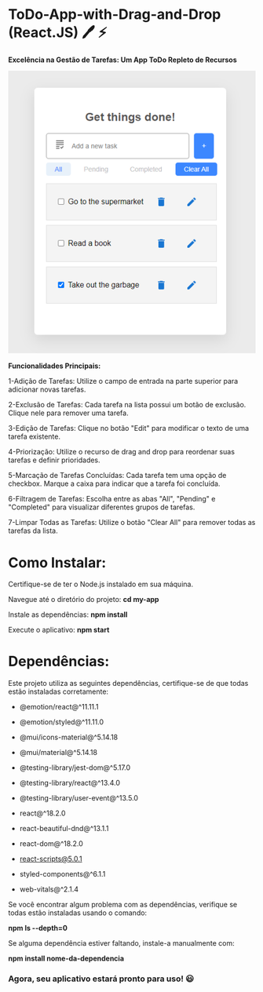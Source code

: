 # ToDo-App-with-Drag-and-Drop (React.JS) :pen: :zap:
 **Excelência na Gestão de Tarefas: Um App ToDo Repleto de Recursos**
 
![Print do App](https://github.com/damaris-uchuaia/ToDo-App-with-Drag-and-Drop/blob/main/public/Todo.png?raw=true)

**Funcionalidades Principais:**

1-Adição de Tarefas:
Utilize o campo de entrada na parte superior para adicionar novas tarefas.

2-Exclusão de Tarefas:
Cada tarefa na lista possui um botão de exclusão. Clique nele para remover uma tarefa.

3-Edição de Tarefas:
Clique no botão "Edit" para modificar o texto de uma tarefa existente.

4-Priorização:
Utilize o recurso de drag and drop para reordenar suas tarefas e definir prioridades.

5-Marcação de Tarefas Concluídas:
Cada tarefa tem uma opção de checkbox. Marque a caixa para indicar que a tarefa foi concluída.

6-Filtragem de Tarefas:
Escolha entre as abas "All", "Pending" e "Completed" para visualizar diferentes grupos de tarefas.

7-Limpar Todas as Tarefas:
Utilize o botão "Clear All" para remover todas as tarefas da lista.

# Como Instalar:
Certifique-se de ter o Node.js instalado em sua máquina.

Navegue até o diretório do projeto:
**cd my-app**

Instale as dependências:
**npm install**

Execute o aplicativo:
**npm start**

# Dependências:
Este projeto utiliza as seguintes dependências, certifique-se de que todas estão instaladas corretamente:

- @emotion/react@^11.11.1

- @emotion/styled@^11.11.0

- @mui/icons-material@^5.14.18

- @mui/material@^5.14.18

- @testing-library/jest-dom@^5.17.0

- @testing-library/react@^13.4.0

- @testing-library/user-event@^13.5.0

- react@^18.2.0

- react-beautiful-dnd@^13.1.1

- react-dom@^18.2.0

- react-scripts@5.0.1

- styled-components@^6.1.1

- web-vitals@^2.1.4

Se você encontrar algum problema com as dependências, verifique se todas estão instaladas usando o comando:

**npm ls --depth=0**

Se alguma dependência estiver faltando, instale-a manualmente com:

**npm install nome-da-dependencia**

### Agora, seu aplicativo estará pronto para uso! :smiley:
